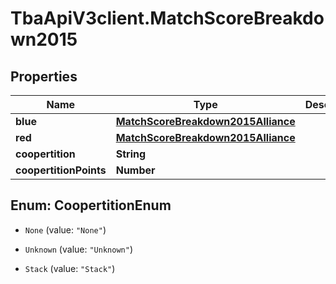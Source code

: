 # TbaApiV3client.MatchScoreBreakdown2015

## Properties
Name | Type | Description | Notes
------------ | ------------- | ------------- | -------------
**blue** | [**MatchScoreBreakdown2015Alliance**](MatchScoreBreakdown2015Alliance.md) |  | [optional] 
**red** | [**MatchScoreBreakdown2015Alliance**](MatchScoreBreakdown2015Alliance.md) |  | [optional] 
**coopertition** | **String** |  | [optional] 
**coopertitionPoints** | **Number** |  | [optional] 


<a name="CoopertitionEnum"></a>
## Enum: CoopertitionEnum


* `None` (value: `"None"`)

* `Unknown` (value: `"Unknown"`)

* `Stack` (value: `"Stack"`)




